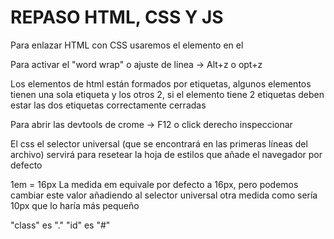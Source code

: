 # REPASO HTML, CSS Y JS

Para enlazar HTML con CSS usaremos el elemento <link> en el <head>

Para activar el "word wrap" o ajuste de linea -> Alt+z o opt+z

Los elementos de html están formados por etiquetas, algunos elementos tienen una sola etiqueta y los otros 2, si el elemento tiene 2 etiquetas deben estar las dos etiquetas correctamente cerradas

Para abrir las devtools de crome -> F12 o click derecho inspeccionar

El css el selector universal (que se encontrará en las primeras líneas del archivo) servirá para resetear la hoja de estilos que añade el navegador por defecto

1em = 16px 
La medida em equivale por defecto a 16px, pero podemos cambiar este valor añadiendo al selector universal otra medida como sería 10px que lo haría más pequeño

"class" es "."
"id" es "#"
